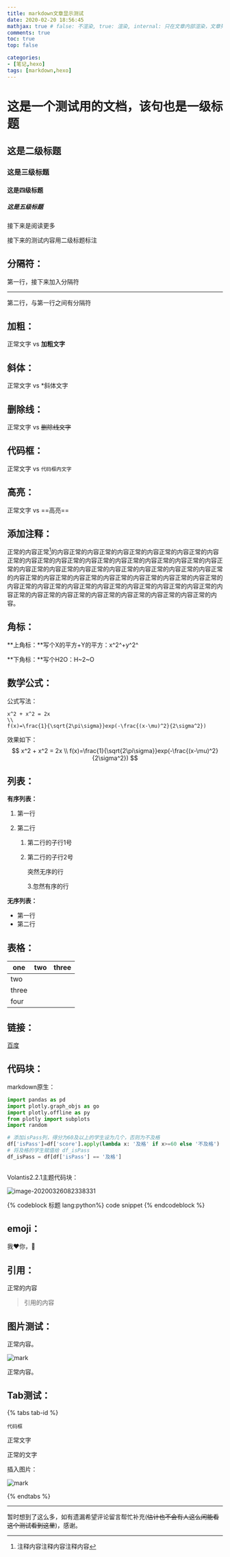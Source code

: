 ```yaml
---
title: markdown文章显示测试 
date: 2020-02-20 18:56:45 
mathjax: true # false: 不渲染, true: 渲染, internal: 只在文章内部渲染，文章列表中不渲染
comments: true
toc: true
top: false

categories: 
- [笔记,hexo]
tags: [markdown,hexo]
---
```

# 这是一个测试用的文档，该句也是一级标题

## 这是二级标题

### 这是三级标题

#### 这是四级标题

##### 这是五级标题

接下来是阅读更多 <!--more-->

接下来的测试内容用二级标题标注

## 分隔符：

第一行，接下来加入分隔符

---

第二行，与第一行之间有分隔符

## 加粗：

正常文字 vs **加粗文字**

## 斜体：

正常文字 vs *斜体文字

## 删除线：

正常文字 vs ~~删除线文字~~

## 代码框：

正常文字 vs `代码框内文字`

## 高亮：

正常文字 vs ==高亮==

## 添加注释：

正常的内容正常[^注释]的内容正常的内容正常的内容正常的内容正常的内容正常的内容正常的内容正常的内容正常的内容正常的内容正常的内容正常的内容正常的内容正常的内容正常的内容正常的内容正常的内容正常的内容正常的内容正常的内容正常的内容正常的内容正常的内容正常的内容正常的内容正常的内容正常的内容正常的内容正常的内容正常的内容正常的内容正常的内容正常的内容正常的内容正常的内容正常的内容正常的内容正常的内容正常的内容正常的内容正常的内容正常的内容。

[^注释]: 注释内容注释内容注释内容

## 角标：

**上角标：**写个X的平方+Y的平方：x^2^+y^2^

**下角标：**写个H2O：H~2~O

## 数学公式：

公式写法：

```
x^2 + x^2 = 2x 
\\
f(x)=\frac{1}{\sqrt{2\pi\sigma}}exp(-\frac{(x-\mu)^2}{2\sigma^2})
```

效果如下：
$$
x^2 + x^2 = 2x 
\\
f(x)=\frac{1}{\sqrt{2\pi\sigma}}exp(-\frac{(x-\mu)^2}{2\sigma^2})
$$

## 列表：

**有序列表：**

1. 第一行

2. 第二行

   1. 第二行的子行1号

   2. 第二行的子行2号

      突然无序的行

      3.忽然有序的行

**无序列表：**

+ 第一行
+ 第二行

## 表格：

| one   | two  | three |
| ----- | ---- | ----- |
| two   |      |       |
| three |      |       |
| four  |      |       |

## 链接：

[百度](https://www.baidu.com)

## 代码块：

markdown原生：

```python
import pandas as pd
import plotly.graph_objs as go
import plotly.offline as py
from plotly import subplots
import random

# 添加isPass列，得分为60及以上的学生设为几个，否则为不及格
df['isPass']=df['score'].apply(lambda x: '及格' if x>=60 else '不及格')
# 将及格的学生赋值给 df_isPass
df_isPass = df[df['isPass'] == '及格']
    
```

Volantis2.2.1主题代码块：

![image-20200326082338331](https://cdn.jsdelivr.net/gh/lluuiq/blog_img/img/20200326082340.png)

{% codeblock 标题  lang:python%}
code snippet
{% endcodeblock %}

## emoji：

我:heart:你，:kiss:

## 引用：

正常的内容

> 引用的内容

## 图片测试：

正常内容。

![mark](https://cdn.jsdelivr.net/gh/lluuiq/blog_img/img/20200324021616.png)

正常内容。

## Tab测试：

{% tabs tab-id %}

<!-- tab 第一个tab的名字 -->

```
代码框
```

正常文字

<!-- endtab -->

<!-- tab 第二个tab的名字 -->

正常的文字

插入图片：

![mark](https://cdn.jsdelivr.net/gh/lluuiq/blog_img/img/20200324021616.png)

<!-- endtab -->

{% endtabs %}

---

暂时想到了这么多，如有遗漏希望评论留言帮忙补充(~~估计也不会有人这么闲能看这个测试看到这里~~)，感谢。